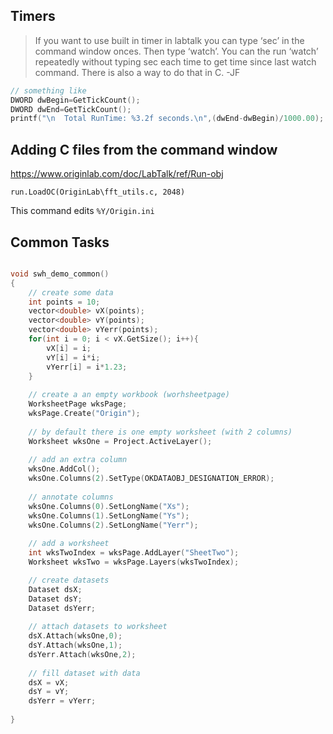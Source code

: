 ## Timers

> If you want to use built in timer in labtalk you can type ‘sec’ in the command window onces.  Then type ‘watch’. You can the run ‘watch’ repeatedly without typing sec each time to get time since last watch command. There is also a way to do that in C. -JF

```c
// something like
DWORD dwBegin=GetTickCount();
DWORD dwEnd=GetTickCount();
printf("\n  Total RunTime: %3.2f seconds.\n",(dwEnd-dwBegin)/1000.00);
```

## Adding C files from the command window

https://www.originlab.com/doc/LabTalk/ref/Run-obj

```
run.LoadOC(OriginLab\fft_utils.c, 2048)
```

This command edits `%Y/Origin.ini`

## Common Tasks
```c

void swh_demo_common()
{
	// create some data
	int points = 10;
	vector<double> vX(points);
	vector<double> vY(points);
	vector<double> vYerr(points);
    for(int i = 0; i < vX.GetSize(); i++){
        vX[i] = i;
		vY[i] = i*i;
		vYerr[i] = i*1.23;
	}
	
	// create a an empty workbook (worhsheetpage)
	WorksheetPage wksPage;
	wksPage.Create("Origin");
	
	// by default there is one empty worksheet (with 2 columns)
	Worksheet wksOne = Project.ActiveLayer();
	
	// add an extra column
	wksOne.AddCol();
	wksOne.Columns(2).SetType(OKDATAOBJ_DESIGNATION_ERROR);
	
	// annotate columns
	wksOne.Columns(0).SetLongName("Xs");
	wksOne.Columns(1).SetLongName("Ys");
	wksOne.Columns(2).SetLongName("Yerr");
	
	// add a worksheet
	int wksTwoIndex = wksPage.AddLayer("SheetTwo");
	Worksheet wksTwo = wksPage.Layers(wksTwoIndex);

	// create datasets
	Dataset dsX;
	Dataset dsY;
	Dataset dsYerr;
	
	// attach datasets to worksheet
	dsX.Attach(wksOne,0);
	dsY.Attach(wksOne,1);
	dsYerr.Attach(wksOne,2);
	
	// fill dataset with data
	dsX = vX;
	dsY = vY;
	dsYerr = vYerr;
	
}
```

